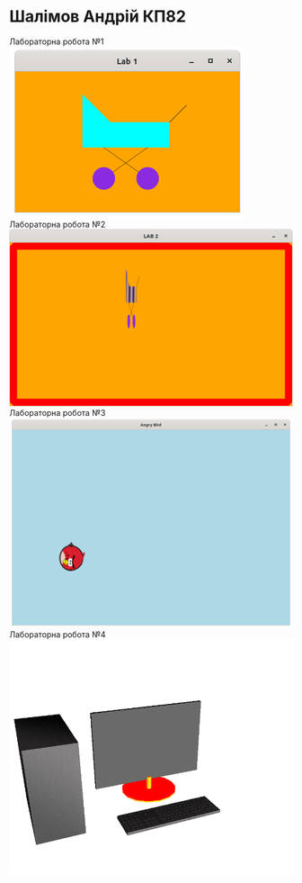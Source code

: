 #  Шалімов Андрій КП82
Лабораторна робота №1     
![lab1](https://raw.githubusercontent.com/mycodeiscat/graph_labs/master/lab1/lab1.png)      
Лабораторна робота №2       
![lab2](https://raw.githubusercontent.com/mycodeiscat/graph_labs/master/lab2/lab2.png)
Лабораторна робота №3   
![lab3](https://raw.githubusercontent.com/mycodeiscat/graph_labs/master/lab3_2/lab3.png)
Лабораторна робота №4   
![lab4](https://raw.githubusercontent.com/mycodeiscat/graph_labs/master/lab4/assets/lab4.png)
